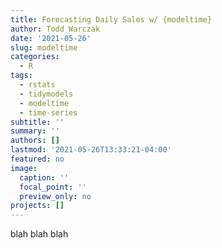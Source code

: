```yaml
---
title: Forecasting Daily Sales w/ {modeltime}
author: Todd Warczak
date: '2021-05-26'
slug: modeltime
categories:
  - R
tags:
  - rstats
  - tidymodels
  - modeltime
  - time-series
subtitle: ''
summary: ''
authors: []
lastmod: '2021-05-26T13:33:21-04:00'
featured: no
image:
  caption: ''
  focal_point: ''
  preview_only: no
projects: []
---
```


blah blah blah
